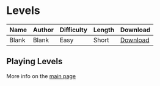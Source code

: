 # Levels

| Name | Author | Difficulty | Length | Download |
|-|-|-|-|-|
|Blank|Blank|Easy|Short|[Download](levels/blank.txt)|

## Playing Levels

More info on the [main page](README.md)
